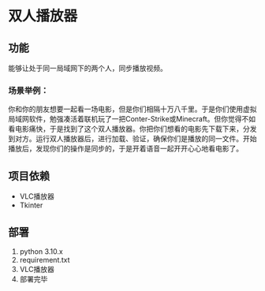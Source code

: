# 双人播放器

## 功能

能够让处于同一局域网下的两个人，同步播放视频。

### 场景举例：

你和你的朋友想要一起看一场电影，但是你们相隔十万八千里。于是你们使用虚拟局域网软件，勉强凑活着联机玩了一把Conter-Strike或Minecraft。但你觉得不如看电影痛快，于是找到了这个双人播放器。你把你们想看的电影先下载下来，分发到对方。运行双人播放器后，进行加载、验证，确保你们是播放的同一文件。开始播放后，发现你们的操作是同步的，于是开着语音一起开开心心地看电影了。

## 项目依赖

- VLC播放器
- Tkinter

## 部署

1. python 3.10.x
2. requirement.txt
3. VLC播放器
4. 部署完毕